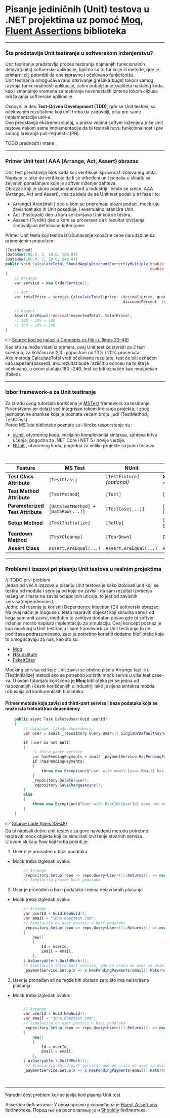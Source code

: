 # Pisanje jediničnih (Unit) testova u .NET projektima uz pomoć [Moq](https://github.com/devlooped/moq), [Fluent Assertions](https://fluentassertions.com/) biblioteka

---
### Šta predstavlja Unit testiranje u softverskom inženjerstvu?
Unit testiranje predstavlja proces testiranja najmanjih funkcionalnih delova(units) softverske aplikacije, tipično su to funkcije ili metode, gde je primarni cilj potvrditi da one ispravno i očekivano funkcionišu. <br>
Unit testiranja omogućava rano otkrivanje grešaka(bugs) tokom samog razvoja funkcionalnosti aplikacije, zatim poboljšanje kvaliteta nastalog koda, kao i smanjenje vremena za testiranje novonastalih izmena tokom ciklusa održavanja softverske aplikacije. <br>

Osnovni je deo **Test-Driven Development (TDD)**, gde se Unit testovi, sa očekivanim rezultatima koji unit treba da zadovolji, pišu pre same implementacije unit-a.<br> Ovo predstavlja ekstremni slučaj, u praksi većina softver inženjera piše Unit testove nakom same implementacije da bi testirali novu funkcionalnost i pre samog kreiranja pull-request-a(PR).

TODO prednosti i mane

---

### Primer Unit test i AAA (Arrange, Act, Assert) obrazac

Unit test predstavlja blok koda koji verifikuje ispravnost izolovanog unita.<br>
Napisan je tako da verifikuje da li se određeni unit ponaša u skladu sa željenim ponašanjem koje je softver inženjer zahteva.<br>
Obrazac koji je skoro postao standard u industriji i često se sreće, AAA (Arrange, Act and Assert), ima za ideju da se Unit test podeli u tri faze i to:<br>
- Arrange( Aranžirati ) deo u kom se pripremaju ulazni podaci, mock-uju zavisnost ako ih Unit poseduje, i eventualno istancira Unit.
- Act (Postupak) deo u kom se izvršava Unit koji se testira.
- Asssert (Tvrditi) deo u kom se proverava da li rezultat izvršenja zadovoljava definisane kriterijume.

Primer Unit testa koji testira izračunavanje konačne cene narudzbine sa primenjenim popustom:
```csharp
[TestMethod]
[DataRow(100.0, 2, 10.0, 180.0)]
[DataRow(100.0, 3, 20.0, 240.0)]
public void CalculateTotal_ShouldApplyDiscountCorrectlyMultiple(double price, int quantity,
                                                                double discountPercent, double expectedTotal)
{
    // Arrange    
    var service = new OrderService();
    
    // Act       
    var totalPrice = service.CalculateTotal(price: (decimal)price, quantity: quantity,
                                                    discountPercent: (decimal)discountPercent);

    // Assert    
    Assert.AreEqual((decimal)expectedTotal, totalPrice);
    // 200 - 10% = 180
    // 300 - 20% = 240
}
```
👉 [Source kod se nalazi u Concepts.cs file-u. (lines 33–48)](https://github.com/stefi51/unit-tests-tutorial/blob/main/tests/Template.Business.UnitTests/Concepts.cs#L33-L48)
<br>
Kao što se može videti iz primera, ovaj Unit test će izvršiti za 2 test scenaria, za količinu od 2,3 i popustom od 10% i 20% procenata.<br>
Ako metoda CalculateTotal vrati očekivane rezultate, test će biti označen kao uspešan(passed), ako rezultat bude različit u odnosu na to šta je očekivano, u ovom slučaju 180 i 240, test će biti označen kao neuspešan (failed). <br>

---
### Izbor framework-a za Unit testiranje
Za izradu ovog tutorijala korišćena je [MSTest](https://learn.microsoft.com/en-us/dotnet/core/testing/unit-testing-csharp-with-mstest) framework za testiranje.<br> Prvenstveno jer dolazi već integrisan tokom kreiranja projekta, i zbog jednostavne sitankse koja je poznata većem broju ljudi (TestMethod, TestClass). <br>
Pored MSTest biblioteke poznate su i široko rasporstanje su :
- [xUnit](https://xunit.net/), otvorenog koda, inicijalno kompleksnija sintaksa, zahteva krivu učenja, pogodna za .NET Core i NET 5 i novije verzije.
- [NUnit](https://nunit.org/) , otvorenog koda, pogodna za velike projekte sa puno testova.
<br>

  | Feature                          | **MS Test**                         | **NUnit**                    | **xUnit**                         |
  | -------------------------------- | ----------------------------------- | ---------------------------- | --------------------------------- |
  | **Test Class Attribute**         | `[TestClass]`                       | `[TestFixture]` *(optional)* | ❌ No class attribute needed       |
  | **Test Method Attribute**        | `[TestMethod]`                      | `[Test]`                     | `[Fact]`                          |
  | **Parameterized Test Attribute** | `[DataTestMethod] + [DataRow(...)]` | `[TestCase(...)]`            | `[Theory] + [InlineData(...)]`    |
  | **Setup Method**                 | `[TestInitialize]`                  | `[SetUp]`                    | Constructor or `IClassFixture<T>` |
  | **Teardown Method**              | `[TestCleanup]`                     | `[TearDown]`                 | `IDisposable.Dispose()`           |
  | **Assert Class**                 | `Assert.AreEqual(...)`              | `Assert.AreEqual(...)`       | `Assert.Equal(...)`               |

---
### Problemi i izazovi pri pisanju Unit testova u realnim projektima
// TODO prvi problem <br>
Jedan od većih izazova u pisanju Unit testova je kako izolovati unit koji se testira od modula i servisa od koje on zavisi i da sam rezultat izvršenja našeg unit testa ne zavisi od spoljnih uticaja, to jest od zavisnih servisa(dependencies). <br>
Jedno od resenja je koristiti Dependency Injection (DI) softverski obrazac. <br>
Na ovaj način je moguće u testu napraviti objekat koji simulira servis od koga sam unit zavisi, međutim to zahteva dodatan posao gde bi softver inženjer morao napisati implemtaciju za simulaciju. 
Ovaj koncept poznaz je kao mocking u Unit testiranju i sam framework za Unit testiranje to ne podržava podrazumevano, zato je potrebno koristiti dodatne bibilioteke koje to omogućavaju za nas, kao što su:<br>
- [Moq](https://github.com/devlooped/moq)
- [NSubstitute](https://nsubstitute.github.io/)
- [FakeItEasy](https://fakeiteasy.github.io/)

Mocking servisa od koje Unit zavisi se obično piše u Arrange fazi ili u [TestInitialize] metodi ako se potrebno koristiti mock servis u više test case-va.
U ovom tutorijalu korišćena je **Moq** biblioteka jer se jedna od napoznatijih i često korišćenijih u industriji iako je njena sintaksa možda robusnija od konkurentskih biblioteka.

#### Primer metode koja zavisi od third-part servisa i baze podataka koja se može isto tretirati kao dependency
```csharp
    public async Task DeleteUser(Guid userId)
    {
        // database, takođe dependency
        var user = await _repository.Query<User>().SingleOrDefaultAsync(x => x.Id == userId);

        if (user is not null)
        {
            // third party service
            var hasPendingPayments = await _paymentService.HasPendingPayments(user.Email);
            if (hasPendingPayments)
            {
                throw new Exception($"User with email:{user.Email} has pending payments");
            }
            _repository.Delete(user);
            _repository.SaveChangesAsync();
        }
        else
        {
            throw new Exception($"User with UserId:{userId} does not exist.");
        }
    }
```
👉 [Source code (lines 33–48)](https://github.com/stefi51/unit-tests-tutorial/blob/main/src/Template.Business/Services/UserService.cs#L53-L72)
<br>
Da bi napisali dobre unit testove za gore navedenu metodu potrebno napraviti mock objekte koji će simulirati izvršenje stvarnih servisa.<br>
U ovom slučaju flow koji treba pokriti je:
1. User nije pronađen u bazi podataka
 - Mock treba izgledati ovako:
```csharp
        // Arrange    
        _repository.Setup(repo => repo.Query<User>()).Returns(() => new List<User>(){ }.AsQueryable().BuildMock());
        // Simulacija prazne baze podataka
```
2. User je pronađen u bazi podataka i nema neizvršenih plaćanja
- Mock treba izgledati ovako:
```csharp
        // Arrange
        var userId = Guid.NewGuid();
        var email = "john.doe@test.com";
        // Simulacija da user postoji u bazi podataka
        _repository.Setup(repo => repo.Query<User>()).Returns(() => new List<User>()
        {
            new()
            {
                Id = userId,
                Email = email,
            },
        }.AsQueryable().BuildMock());
        // Simulacija third-part servisa, gde on vraća da user sa ovim email-om nema neizvršenih plaćanja
        _paymentService.Setup(x => x.HasPendingPayments(email)).ReturnsAsync(false);

```
3. User je pronađen ali ne može biti obrisan zato što ima neizvršena plaćanja
- Mock treba izgledati ovako:
```csharp

        // Arrange
        var userId = Guid.NewGuid();
        var email = "john.doe@test.com";
        // Simulacija da user postoji u bazi podataka
        _repository.Setup(repo => repo.Query<User>()).Returns(() => new List<User>()
        {
            new()
            {
                Id = userId,
                Email = email,
            },
        }.AsQueryable().BuildMock());
         // Simulacija third-part servisa, gde on vraća da user sa ovim email-om ima neizvršenih plaćanja
        _paymentService.Setup(x => x.HasPendingPayments(email)).ReturnsAsync(true);
```
<br>

---
Naredni čest problem koji se javlja kod pisanja Unit test


Assertion библиотека: У овом пројекту коришћена је [Fluent Assertions](https://fluentassertions.com/) библиотека. 
Поред ње на располагању је и [Shouldly](https://docs.shouldly.org/) библиотека.